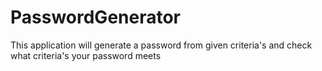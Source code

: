 # PasswordGenerator
This application will generate a password from given criteria's and check what criteria's your password meets
